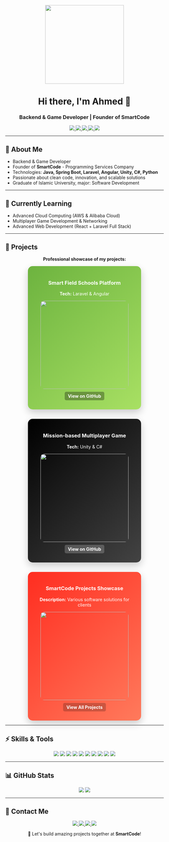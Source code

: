 <p align="center">
  <img src="https://media.giphy.com/media/l0Exk8EUzSLsrErEQ/giphy.gif" width="250"/>
</p>

<h1 align="center">Hi there, I'm Ahmed 👋</h1>
<h3 align="center">Backend & Game Developer | Founder of SmartCode</h3>

<p align="center">
  <a href="https://www.linkedin.com/in/ahmed-amer-147780252" target="_blank">
    <img src="https://img.shields.io/badge/LinkedIn-0A66C2?style=for-the-badge&logo=linkedin&logoColor=white"/>
  </a>
  <a href="mailto:alahmedamer345@gmail.com">
    <img src="https://img.shields.io/badge/Email-D14836?style=for-the-badge&logo=gmail&logoColor=white"/>
  </a>
  <a href="https://www.instagram.com/your_instagram" target="_blank">
    <img src="https://img.shields.io/badge/Instagram-E4405F?style=for-the-badge&logo=instagram&logoColor=white"/>
  </a>
  <a href="https://wa.me/0592195619" target="_blank">
    <img src="https://img.shields.io/badge/WhatsApp-25D366?style=for-the-badge&logo=whatsapp&logoColor=white"/>
  </a>
  <a href="https://github.com/AhmedAmerHassouna" target="_blank">
    <img src="https://img.shields.io/badge/GitHub-181717?style=for-the-badge&logo=github&logoColor=white"/>
  </a>
</p>

---

## 🔭 About Me
- Backend & Game Developer  
- Founder of **SmartCode** - Programming Services Company  
- Technologies: **Java, Spring Boot, Laravel, Angular, Unity, C#, Python**  
- Passionate about clean code, innovation, and scalable solutions  
- Graduate of Islamic University, major: Software Development  

---

## 🌱 Currently Learning
- Advanced Cloud Computing (AWS & Alibaba Cloud)  
- Multiplayer Game Development & Networking  
- Advanced Web Development (React + Laravel Full Stack)

---

## 💼 Projects
<p align="center"><b>Professional showcase of my projects:</b></p>

<div align="center" style="display: flex; flex-wrap: wrap; justify-content: center; gap: 30px;">

<div style="background: linear-gradient(135deg, #6DB33F, #A8E063); border-radius: 15px; padding: 20px; width: 320px; box-shadow: 0 10px 25px rgba(0,0,0,0.2); text-align: center; transition: transform 0.3s;">
  <h3 style="color:#fff;">Smart Field Schools Platform</h3>
  <p style="color:#fff;"><b>Tech:</b> Laravel & Angular</p>
  <img src="https://media.giphy.com/media/l41lX8WXaGqK4zJ4k/giphy.gif" width="280" style="border-radius: 12px;"/>
  <p><a href="https://github.com/AhmedAmerHassouna/SmartFieldSchools" target="_blank" style="text-decoration:none; font-weight:bold; color:#fff; background:rgba(0,0,0,0.3); padding: 5px 10px; border-radius: 5px;">View on GitHub</a></p>
</div>

<div style="background: linear-gradient(135deg, #000000, #434343); border-radius: 15px; padding: 20px; width: 320px; box-shadow: 0 10px 25px rgba(0,0,0,0.2); text-align: center; transition: transform 0.3s;">
  <h3 style="color:#fff;">Mission-based Multiplayer Game</h3>
  <p style="color:#fff;"><b>Tech:</b> Unity & C#</p>
  <img src="https://media.giphy.com/media/3o7TKXrP7oqZ0L7F3i/giphy.gif" width="280" style="border-radius: 12px;"/>
  <p><a href="https://github.com/AhmedAmerHassouna/UnityGameProject" target="_blank" style="text-decoration:none; font-weight:bold; color:#fff; background:rgba(255,255,255,0.2); padding: 5px 10px; border-radius: 5px;">View on GitHub</a></p>
</div>

<div style="background: linear-gradient(135deg, #FF2D20, #FF7A5C); border-radius: 15px; padding: 20px; width: 320px; box-shadow: 0 10px 25px rgba(0,0,0,0.2); text-align: center; transition: transform 0.3s;">
  <h3 style="color:#fff;">SmartCode Projects Showcase</h3>
  <p style="color:#fff;"><b>Description:</b> Various software solutions for clients</p>
  <img src="https://media.giphy.com/media/xT0xezQGU5xCDJuCPe/giphy.gif" width="280" style="border-radius: 12px;"/>
  <p><a href="https://github.com/AhmedAmerHassouna?tab=repositories" target="_blank" style="text-decoration:none; font-weight:bold; color:#fff; background:rgba(0,0,0,0.2); padding: 5px 10px; border-radius: 5px;">View All Projects</a></p>
</div>

</div>

---

## ⚡ Skills & Tools
<p align="center">
  <img src="https://img.shields.io/badge/Java-ED8B00?style=for-the-badge&logo=java&logoColor=white"/>
  <img src="https://img.shields.io/badge/Spring_Boot-6DB33F?style=for-the-badge&logo=springboot&logoColor=white"/>
  <img src="https://img.shields.io/badge/Laravel-FF2D20?style=for-the-badge&logo=laravel&logoColor=white"/>
  <img src="https://img.shields.io/badge/Angular-DD0031?style=for-the-badge&logo=angular&logoColor=white"/>
  <img src="https://img.shields.io/badge/Unity-000000?style=for-the-badge&logo=unity&logoColor=white"/>
  <img src="https://img.shields.io/badge/Python-3776AB?style=for-the-badge&logo=python&logoColor=white"/>
  <img src="https://img.shields.io/badge/Git-F05032?style=for-the-badge&logo=git&logoColor=white"/>
  <img src="https://img.shields.io/badge/HTML-E34F26?style=for-the-badge&logo=html5&logoColor=white"/>
  <img src="https://img.shields.io/badge/CSS-1572B6?style=for-the-badge&logo=css3&logoColor=white"/>
  <img src="https://img.shields.io/badge/JavaScript-F7DF1E?style=for-the-badge&logo=javascript&logoColor=black"/>
</p>

---

## 📊 GitHub Stats
<p align="center">
  <img src="https://github-readme-stats.vercel.app/api?username=AhmedAmerHassouna&show_icons=true&theme=radical&count_private=true" />
  <img src="https://github-readme-stats.vercel.app/api/top-langs/?username=AhmedAmerHassouna&layout=compact&theme=radical" />
</p>

---

## 💬 Contact Me
<p align="center">
  <a href="https://www.linkedin.com/in/ahmed-amer-147780252" target="_blank">
    <img src="https://img.shields.io/badge/LinkedIn-0A66C2?style=for-the-badge&logo=linkedin&logoColor=white"/>
  </a>
  <a href="mailto:alahmedamer345@gmail.com">
    <img src="https://img.shields.io/badge/Email-D14836?style=for-the-badge&logo=gmail&logoColor=white"/>
  </a>
  <a href="https://www.instagram.com/your_instagram" target="_blank">
    <img src="https://img.shields.io/badge/Instagram-E4405F?style=for-the-badge&logo=instagram&logoColor=white"/>
  </a>
  <a href="https://wa.me/0592195619" target="_blank">
    <img src="https://img.shields.io/badge/WhatsApp-25D366?style=for-the-badge&logo=whatsapp&logoColor=white"/>
  </a>
</p>

<p align="center">
  🚀 Let's build amazing projects together at <strong>SmartCode</strong>!
</p>

